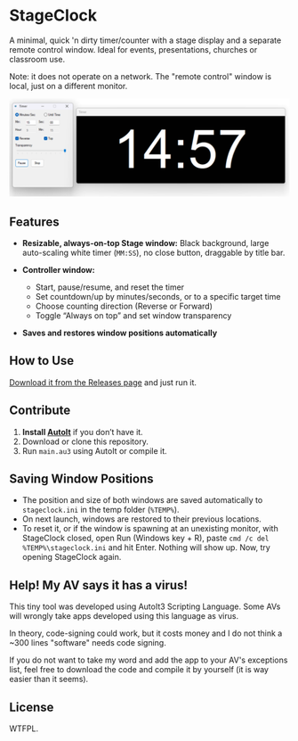# StageClock

A minimal, quick 'n dirty timer/counter with a stage display and a separate remote control window.
Ideal for events, presentations, churches or classroom use.

Note: it does not operate on a network. The "remote control" window is local, just on a different monitor.

![screenshot.png](screenshot.png)

## Features

* **Resizable, always-on-top Stage window:**
  Black background, large auto-scaling white timer (`MM:SS`), no close button, draggable by title bar.

* **Controller window:**

  * Start, pause/resume, and reset the timer
  * Set countdown/up by minutes/seconds, or to a specific target time
  * Choose counting direction (Reverse or Forward)
  * Toggle “Always on top” and set window transparency

* **Saves and restores window positions automatically**

## How to Use

[Download it from the Releases page](https://github.com/jesobreira/stageclock/releases) and just run it.

## Contribute

1. **Install [AutoIt](https://www.autoitscript.com/site/autoit/downloads/)** if you don’t have it.
2. Download or clone this repository.
3. Run `main.au3` using AutoIt or compile it.

## Saving Window Positions

* The position and size of both windows are saved automatically to `stageclock.ini` in the temp folder (`%TEMP%`).
* On next launch, windows are restored to their previous locations.
* To reset it, or if the window is spawning at an unexisting monitor, with StageClock closed, open Run (Windows key + R), paste `cmd /c del %TEMP%\stageclock.ini` and hit Enter. Nothing will show up. Now, try opening StageClock again.

## Help! My AV says it has a virus!

This tiny tool was developed using AutoIt3 Scripting Language. Some AVs will wrongly take apps developed using this language as virus.

In theory, code-signing could work, but it costs money and I do not think a ~300 lines "software" needs code signing.

If you do not want to take my word and add the app to your AV's exceptions list, feel free to download the code and compile it by yourself (it is way easier than it seems).

## License

WTFPL.
